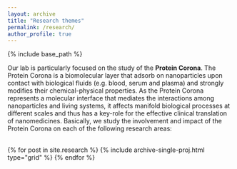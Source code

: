 ```yaml
---
layout: archive
title: "Research themes"
permalink: /research/
author_profile: true
---
```

{% include base_path %}

<p align= "justify">
  
Our lab is particularly focused on the study of the <strong>Protein Corona</strong>. The Protein Corona is a biomolecular layer that adsorb on nanoparticles upon contact with biological fluids (e.g. blood, serum and plasma) and strongly modifies their chemical-physical properties. As the Protein Corona represents a molecular interface that mediates the interactions among nanoparticles and living systems, it affects manifold biological processes at different scales and thus has a key-role for the effective clinical translation of nanomedicines.
Basically, we study the involvement and impact of the Protein Corona on each of the following research areas:<br><br>
  
<div class="grid">
  <div class="wrapper">
    {% for post in site.research %}
      {% include archive-single-proj.html type="grid" %}
    {% endfor %}
  </div>
</div>
